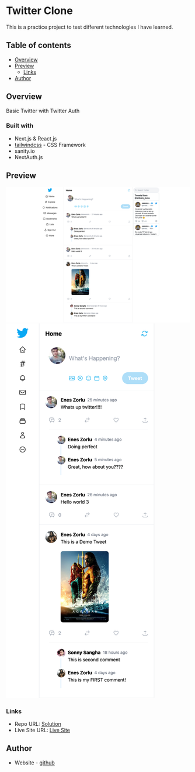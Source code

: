 # Twitter Clone

This is a practice project to test different technologies I have learned.

## Table of contents

-   [Overview](#overview)
-   [Preview](#preview)
    -   [Links](#links)
-   [Author](#author)

## Overview

Basic Twitter with Twitter Auth

### Built with

-   Next.js & React.js
-   [tailwindcss](https://tailwindcss.com/) - CSS Framework
-   sanity.io
-   NextAuth.js

## Preview

![](./public/screenshots/twitter-clone-desktop.png)
![](./public/screenshots/twitter-clone-mobile.png)

### Links

-   Repo URL: [Solution](https://github.com/enszrlu/twitter-clone)
-   Live Site URL: [Live Site](https://twitter-clone-enszrlu.vercel.app/)

## Author

-   Website - [github](https://github.com/enszrlu)

